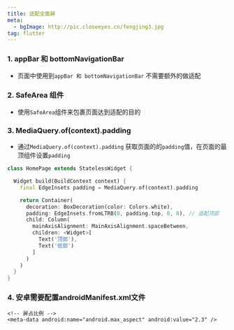 ```yaml
---
title: 适配全面屏
meta: 
  - bgImage: http://pic.closeeyes.cn/fengjing3.jpg
tag: flutter
---
```


### 1. appBar 和 bottomNavigationBar

  - 页面中使用到`appBar 和 bottomNavigationBar` 不需要额外的做适配

### 2. SafeArea 组件

  - 使用`SafeArea`组件来包裹页面达到适配的目的

### 3. MediaQuery.of(context).padding

  - 通过`MediaQuery.of(context).padding` 获取页面的的`padding`值，在页面的最顶组件设置`padding`

```dart
class HomePage extends StatelessWidget {

  Widget build(BuildContext context) {
    final EdgeInsets padding = MediaQuery.of(context).padding

    return Container(
      decoration: BoxDecoration(color: Colors.white),
      padding: EdgeInsets.fromLTRB(0, padding.top, 0, 0), // 适配顶部
      child: Column(
        mainAxisAlignment: MainAxisAlignment.spaceBetween,
        children: <Widget>[
          Text('顶部'),
          Text('低部')
        ]
      )
    )
  }
}

```
### 4. 安卓需要配置androidManifest.xml文件

```
<!-- 屏占比例 -->
<meta-data android:name="android.max_aspect" android:value="2.3" />
```